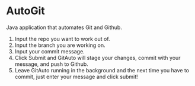 # AutoGit

Java application that automates Git and Github. 

1. Input the repo you want to work out of.
2. Input the branch you are working on.
3. Input your commit message.
4. Click Submit and GitAuto will stage your changes, commit with your message, and push to Github.
5. Leave GitAuto running in the background and the next time you have to commit, just enter your message and click submit!


